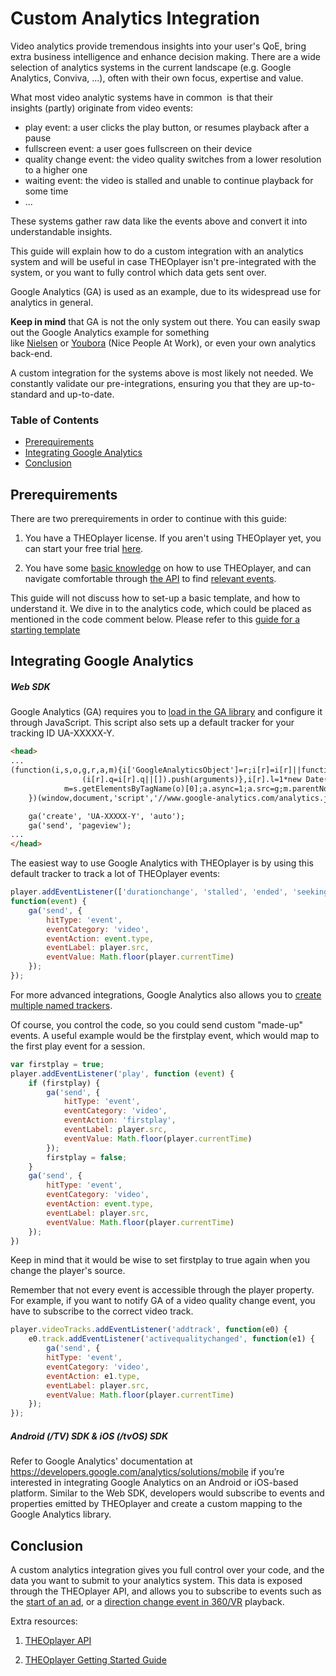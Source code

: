 # Custom Analytics Integration

Video analytics provide tremendous insights into your user's QoE, bring extra business intelligence and enhance decision making. There are a wide selection of analytics systems in the current landscape (e.g. Google Analytics, Conviva, ...), often with their own focus, expertise and value.

What most video analytic systems have in common  is that their insights (partly) originate from video events:

- play event: a user clicks the play button, or resumes playback after a pause
- fullscreen event: a user goes fullscreen on their device
- quality change event: the video quality switches from a lower resolution to a higher one
- waiting event: the video is stalled and unable to continue playback for some time
- ...

These systems gather raw data like the events above and convert it into understandable insights.

This guide will explain how to do a custom integration with an analytics system and will be useful in case THEOplayer isn't pre-integrated with the system, or you want to fully control which data gets sent over.

Google Analytics (GA) is used as an example, due to its widespread use for analytics in general.

**Keep in mind** that GA is not the only system out there. You can easily swap out the Google Analytics example for something like [Nielsen](http://www.nielsen.com/eu/en/solutions/capabilities/media-analytics.html) or [Youbora](https://nicepeopleatwork.com/youbora/) (Nice People At Work), or even your own analytics back-end.

A custom integration for the systems above is most likely not needed. We constantly validate our pre-integrations, ensuring you that they are up-to-standard and up-to-date.

### Table of Contents
- [Prerequirements](#prerequirements)
- [Integrating Google Analytics](#integrating-google-analytics)
- [Conclusion](#conclusion)
  
## Prerequirements

There are two prerequirements in order to continue with this guide:

1. You have a THEOplayer license. If you aren't using THEOplayer yet, you can start your free trial [here](https://portal.theoplayer.com).

2. You have some [basic knowledge](../../getting-started/01-sdks/01-web/00-getting-started.md) on how to use THEOplayer, and can navigate comfortable through [the API](https://docs.portal.theoplayer.com/api-reference/web/theoplayer.md) to find [relevant events](http://demo.theoplayer.com/using-events-examples).

This guide will not discuss how to set-up a basic template, and how to understand it. We dive in to the analytics code, which could be placed as mentioned in the code comment below. Please refer to this [guide for a starting template](../../getting-started/01-sdks/01-web/00-getting-started.md)

## Integrating Google Analytics

##### Web SDK

Google Analytics (GA) requires you to [load in the GA library](https://developers.google.com/analytics/devguides/collection/analyticsjs/) and configure it through JavaScript. This script also sets up a default tracker for your tracking ID UA-XXXXX-Y.

```html
<head>
...
(function(i,s,o,g,r,a,m){i['GoogleAnalyticsObject']=r;i[r]=i[r]||function(){
                (i[r].q=i[r].q||[]).push(arguments)},i[r].l=1*new Date();a=s.createElement(o),
            m=s.getElementsByTagName(o)[0];a.async=1;a.src=g;m.parentNode.insertBefore(a,m)
    })(window,document,'script','//www.google-analytics.com/analytics.js','ga');

    ga('create', 'UA-XXXXX-Y', 'auto');
    ga('send', 'pageview');
...
</head>
```

The easiest way to use Google Analytics with THEOplayer is by using this default tracker to track a lot of THEOplayer events:

```js
player.addEventListener(['durationchange', 'stalled', 'ended', 'seeking', 'seeked', 'waiting', 'playing', 'pause', 'volumechange'],
function(event) {
    ga('send', {
        hitType: 'event',
        eventCategory: 'video',
        eventAction: event.type,
        eventLabel: player.src,
        eventValue: Math.floor(player.currentTime)
    });
});
```
For more advanced integrations, Google Analytics also allows you to [create multiple named trackers](https://developers.google.com/analytics/devguides/collection/analyticsjs/creating-trackers).

Of course, you control the code, so you could send custom "made-up" events. A useful example would be the firstplay event, which would map to the first play event for a session.

```js
var firstplay = true;
player.addEventListener('play', function (event) {
    if (firstplay) {
        ga('send', {
            hitType: 'event',
            eventCategory: 'video',
            eventAction: 'firstplay',
            eventLabel: player.src,
            eventValue: Math.floor(player.currentTime)
        });
        firstplay = false;
    }
    ga('send', {
        hitType: 'event',
        eventCategory: 'video',
        eventAction: event.type,
        eventLabel: player.src,
        eventValue: Math.floor(player.currentTime)
    });
})
```

Keep in mind that it would be wise to set firstplay to true again when you change the player's source.

Remember that not every event is accessible through the player property. For example, if you want to notify GA of a video quality change event, you have to subscribe to the correct video track.

```js
player.videoTracks.addEventListener('addtrack', function(e0) {
    e0.track.addEventListener('activequalitychanged', function(e1) {
        ga('send', {
        hitType: 'event',
        eventCategory: 'video',
        eventAction: e1.type,
        eventLabel: player.src,
        eventValue: Math.floor(player.currentTime)
    });
});
```

##### Android (/TV) SDK & iOS (/tvOS) SDK
Refer to Google Analytics' documentation at https://developers.google.com/analytics/solutions/mobile if you’re interested in integrating Google Analytics on an Android or iOS-based platform. Similar to the Web SDK, developers would subscribe to events and properties emitted by THEOplayer and create a custom mapping to the Google Analytics library.


## Conclusion

A custom analytics integration gives you full control over your code, and the data you want to submit to your analytics system. This data is exposed through the THEOplayer API, and allows you to subscribe to events such as the [start of an ad](https://support.theoplayer.com/hc/en-us/articles/115000275789-Ads-API), or a [direction change event in 360/VR](https://support.theoplayer.com/hc/en-us/articles/115003088225-360-Video-and-VR-API) playback.

Extra resources:

1. [THEOplayer API](https://docs.portal.theoplayer.com/api-reference/web/theoplayer.md)

2. [THEOplayer Getting Started Guide](../../getting-started/01-sdks/01-web/00-getting-started.md)
